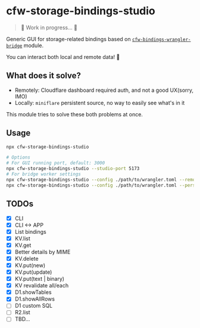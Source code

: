# cfw-storage-bindings-studio

> 🚧 Work in progress... 👷

Generic GUI for storage-related bindings based on [`cfw-bindings-wrangler-bridge`](https://github.com/leaysgur/cfw-bindings-wrangler-bridge) module.

You can interact both local and remote data! 🧙

## What does it solve?

- Remotely: Cloudflare dashboard required auth, and not a good UX(sorry, IMO)
- Locally: `miniflare` persistent source, no way to easily see what's in it

This module tries to solve these both problems at once.

## Usage

```sh
npx cfw-storage-bindings-studio

# Options
# For GUI running port, default: 3000
npx cfw-storage-bindings-studio --studio-port 5173
# For bridge worker settings
npx cfw-storage-bindings-studio --config ./path/to/wrangler.toml --remote
npx cfw-storage-bindings-studio --config ./path/to/wrangler.toml --persist-to ./path/to/.wrangler/state
```

## TODOs

- [x] CLI
- [x] CLI <-> APP
- [x] List bindings
- [x] KV.list
- [x] KV.get
- [x] Better details by MIME
- [x] KV.delete
- [x] KV.put(new)
- [x] KV.put(update)
- [x] KV.put(text | binary)
- [x] KV revalidate all/each
- [x] D1.showTables
- [x] D1.showAllRows
- [ ] D1 custom SQL
- [ ] R2.list
- [ ] TBD...

